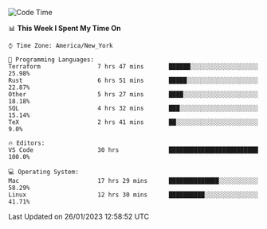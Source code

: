 <!--START_SECTION:waka-->
![Code Time](http://img.shields.io/badge/Code%20Time-85%20hrs%2059%20mins-blue)

📊 **This Week I Spent My Time On** 

```text
⌚︎ Time Zone: America/New_York

💬 Programming Languages: 
Terraform                7 hrs 47 mins       ██████░░░░░░░░░░░░░░░░░░░   25.98% 
Rust                     6 hrs 51 mins       █████░░░░░░░░░░░░░░░░░░░░   22.87% 
Other                    5 hrs 27 mins       ████░░░░░░░░░░░░░░░░░░░░░   18.18% 
SQL                      4 hrs 32 mins       ███░░░░░░░░░░░░░░░░░░░░░░   15.14% 
TeX                      2 hrs 41 mins       ██░░░░░░░░░░░░░░░░░░░░░░░   9.0%

🔥 Editors: 
VS Code                  30 hrs              █████████████████████████   100.0%

💻 Operating System: 
Mac                      17 hrs 29 mins      ██████████████░░░░░░░░░░░   58.29% 
Linux                    12 hrs 30 mins      ██████████░░░░░░░░░░░░░░░   41.71%

```


 Last Updated on 26/01/2023 12:58:52 UTC
<!--END_SECTION:waka-->
